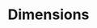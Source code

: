 ---
layout: default
bigquery: https://console.cloud.google.com/bigquery?p=covid-19-dimensions-ai&page=table&d=data&t=publications
contributors: Digital Science, https://www.digital-science.com/
cost: Free for personal, non-commercial use.
description: Dimensions contains more than 100 million publications, ranging from
  articles published in scholarly journals, books and book chapters, to preprints
  and conference proceedings. All publications are contextualized with linked data
  sets, funding, publications, patents, clinical trials, and policy documents. You
  can also view associated categories, funders, institutions, and researcher profiles.
documentation: https://docs.dimensions.ai/bigquery/index.html
last_edit: Mon, 04 Apr 2022 19:04:00 GMT
location: https://www.dimensions.ai/products/free/
maintained_by: Digital Science, https://www.digital-science.com/
schema_fields: '[''metrics'', ''category_icrp_cso'', ''reference_ids'', ''pmcid'',
  ''subtitles'', ''relationships'', ''category_hrcs_hc'', ''mesh_terms'', ''authors'',
  ''filing_date'', ''acronym'', ''journal'', ''acronyms'', ''abstract'', ''research_orgs'',
  ''date_imported_gbq'', ''current_assignee_orgs'', ''wikipedia_url'', ''links'',
  ''current_assignee'', ''citations'', ''funder_countries'', ''date_modified'', ''research_org_countries'',
  ''expiration_year'', ''category_hra'', ''conditions'', ''funding_eur'', ''category_uoa'',
  ''citation_string'', ''eisbn'', ''brief_title'', ''date'', ''research_org_city_names'',
  ''original_title'', ''funding_jpy'', ''funder_org'', ''clinical_trial_ids'', ''license'',
  ''funder_org_state_codes'', ''pmid'', ''research_org_state_names'', ''research_org_country_names'',
  ''embargo_date'', ''repository_id'', ''jurisdiction'', ''category_sdg'', ''book_title'',
  ''associated_publication_doi'', ''cited_by_ids'', ''assignee_countries'', ''investigators'',
  ''funding_aud'', ''category_hrcs_rac'', ''arxiv_id'', ''organisation_details'',
  ''research_org_state_codes'', ''category_icrp_ct'', ''repository_url'', ''original_abstract'',
  ''pages'', ''foa_number'', ''end_date'', ''funder_org_countries'', ''category_rcdc'',
  ''funding_chf'', ''type'', ''funder_org_acronyms'', ''original_assignee_countries'',
  ''doi'', ''funder_org_cities'', ''family_members_ids'', ''funder_orgs'', ''start_year'',
  ''original_assignee'', ''associated_publication_arxiv_id'', ''aliases'', ''kind'',
  ''start_date'', ''open_access_categories'', ''title'', ''granted_date'', ''external_ids'',
  ''publication_date'', ''filing_status'', ''legal_events'', ''acknowledgements'',
  ''isbn'', ''labels'', ''filing_year'', ''types'', ''researcher_ids'', ''active_years'',
  ''created_date'', ''open_access_categories_v2'', ''altmetrics'', ''source_id'',
  ''id'', ''email_address'', ''priority_date'', ''publisher'', ''funding_usd'', ''categories'',
  ''funding_details'', ''date_normal'', ''language'', ''original_assignee_orgs'',
  ''assignee_orgs'', ''address'', ''parent_id'', ''funding_cad'', ''publication_ids'',
  ''ipcr'', ''registry'', ''category_bra'', ''date_online'', ''phase'', ''inventor_names'',
  ''name'', ''funding_cny'', ''date_inserted'', ''funding_nzd'', ''priority_year'',
  ''concepts'', ''funding_gbp'', ''repository_name'', ''year'', ''date_print'', ''patent_ids'',
  ''resulting_publication_ids'', ''publication_year'', ''grant_number'', ''current_assignee_countries'',
  ''family_id'', ''issue'', ''resulting_publication_doi'', ''linkout'', ''end_year'',
  ''cpc'', ''established'', ''book_series_title'', ''mesh_headings'', ''journal_lists'',
  ''associated_publication_id'', ''associated_grant_ids'', ''associated_publication_pmid'',
  ''funding_amount'', ''granted_year'', ''description'', ''expiration_date'', ''interventions'',
  ''supporting_grant_ids'', ''citations_count'', ''family_count'', ''conference'',
  ''funding_currency'', ''status'', ''editors'', ''application_number'', ''legal_status'',
  ''category_for'', ''research_org_cities'', ''volume'', ''proceedings_title'', ''gender'']'
shortname: dimensions
tags:
- scholarly literature
- patents
- funding
- clinical trials
- academic profiles
terms_of_use: 'Use of both the Dimensions COVID-19 dataset and full Dimensions dataset
  are subject to the Dimensions Terms of use: https://www.dimensions.ai/policies-terms-legal '
title: Dimensions
uuid: dcff88bd-fe6b-4fdb-8159-809bf9d7bc1c
---